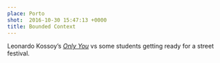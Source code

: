 ```yaml
---
place: Porto
shot:  2016-10-30 15:47:13 +0000
title: Bounded Context
---
```


Leonardo Kossoy’s [_Only You_](http://leonardokossoy.com.br/en/only-you) vs some students getting ready for a street festival.
